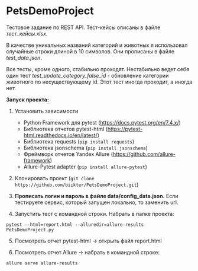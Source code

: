 # PetsDemoProject

Тестовое задание по REST API. Тест-кейсы описаны в файле _тест_кейсы.xlsx_.

В качестве уникальных названий категорий и животных я использовал случайные строки длиной в 10 символов. Они прописаны в файле _test_data.json_.

Все тесты, кроме одного, стабильно проходят. Нестабильно ведет себя один тест _test_update_category_false_id_ - обновление категории животного по несуществующему id. Этот тест иногда проходит, а иногда нет.

**Запуск проекта:**

1. Установить зависимости

	- Python Framework для pytest (https://docs.pytest.org/en/7.4.x/)
	- Библиотека отчетов pytest-html (https://pytest-html.readthedocs.io/en/latest/) 
	- Библиотека requests (`pip install requests`)
	- Библиотека jsonschema (`pip install jsonschema`)
	- Фреймворк отчетов Yandex Allure (https://github.com/allure-framework)
	- Allure-Pytest adapter (`pip install allure-pytest`)

2. Клонировать проект (`git clone https://github.com/biikter/PetsDemoProject.git`)

3. **Прописать логин и пароль в файле data/config_data.json.** Если тестируете сервис, который запущен локально, то заменить url.

4. Запустить тест с командной строки. Набрать в папке проекта: 
```
pytest --html=report.html --alluredir=allure-results PetsDemoProject.py
```
5. Посмотреть отчет pytest-html -> открыть файл report.html

6. Посмотреть отчет Allure -> набрать в командной строке:
```
allure serve allure-results
```

